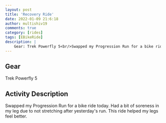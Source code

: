 ```yaml
---
layout: post
title: 'Recovery Ride'
date: 2022-01-09 21:6:18
author: multishiv19
comments: true
category: [rides]
tags: [EBikeRide]
description: |
    Gear: Trek Powerfly 5<br/>Swapped my Progression Run for a bike ride today. Had a bit of soreness in my leg due to not stretching after yesterday's run.<br/>This ride helped my legs feel better. 
---
```


## Gear
Trek Powerfly 5

## Activity Description
Swapped my Progression Run for a bike ride today. Had a bit of soreness in my leg due to not stretching after yesterday's run.
This ride helped my legs feel better. 


<div width='100%' class='strava-embed-placeholder' data-embed-type='activity' data-embed-id='6494544838'></div>
<script src='https://strava-embeds.com/embed.js'></script>
